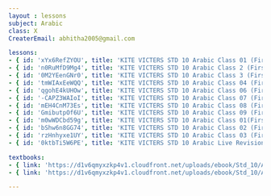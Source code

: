 ```yaml
--- 
layout : lessons 
subject: Arabic
class: X
CreaterEmail: abhitha2005@gmail.com

lessons: 
- { id: 'xYx6RefZYOU', title: 'KITE VICTERS STD 10 Arabic Class 01 (First Bell-ഫസ്റ്റ് ബെല്‍)' }
- { id: 'n0RuMfD9Mg4', title: 'KITE VICTERS STD 10 Arabic Class 2 (First Bell-ഫസ്റ്റ് ബെല്‍)' }
- { id: '0M2YEenGNr0', title: 'KITE VICTERS STD 10 Arabic Class 3 (First Bell-ഫസ്റ്റ് ബെല്‍)' }
- { id: 'tmWIAxEeWQQ', title: 'KITE VICTERS STD 10 Arabic Class 04 (First Bell-ഫസ്റ്റ് ബെല്‍)' }
- { id: 'qgohE4kUHOw', title: 'KITE VICTERS STD 10 Arabic Class 06 (First Bell-ഫസ്റ്റ് ബെല്‍)' }
- { id: '-CAPZ3WAIoI', title: 'KITE VICTERS STD 10 Arabic Class 07 (First Bell-ഫസ്റ്റ് ബെല്‍)' }
- { id: 'mEH4CnM73Es', title: 'KITE VICTERS STD 10 Arabic Class 08 (First Bell-ഫസ്റ്റ് ബെല്‍)' }
- { id: 'GmibutpOf6U', title: 'KITE VICTERS STD 10 Arabic Class 09 (First Bell-ഫസ്റ്റ് ബെല്‍)' }
- { id: 'm0wWDCbd59g', title: 'KITE VICTERS STD 10 Arabic Class 01(First Bell-ഫസ്റ്റ് ബെല്‍) (Revision)' }
- { id: 'bShw6n8GG74', title: 'KITE VICTERS STD 10 Arabic Class 02 (First Bell-ഫസ്റ്റ് ബെല്‍) (Revision)' }
- { id: 'rzHnhyxe1UY', title: 'KITE VICTERS STD 10 Arabic Class 03 (First Bell-ഫസ്റ്റ് ബെല്‍) (Revision)' }
- { id: '0ktbTi5W6PE', title: 'KITE VICTERS STD 10 Arabic Live Revision Class 01 (First Bell-ഫസ്റ്റ് ബെല്‍)' }

textbooks:
- { link: 'https://d1v6qmyxzkp4v1.cloudfront.net/uploads/ebook/Std_10/ArabicGeneral_1/ArabicGeneral_1.pdf', title: 'Arabic 1' }
- { link: 'https://d1v6qmyxzkp4v1.cloudfront.net/uploads/ebook/Std_10/ArabicOriental_1/ArabicOriental_1.pdf', title: 'Arabic 2' }

--- 
```

